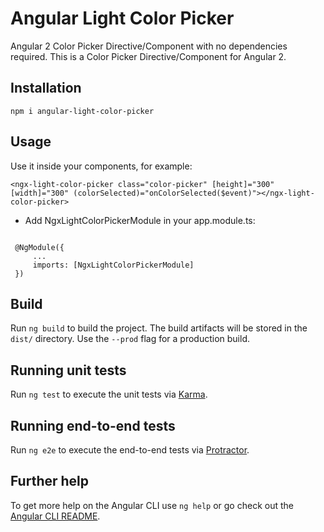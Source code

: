 # Angular Light Color Picker

Angular 2 Color Picker Directive/Component with no dependencies required.
This is a Color Picker Directive/Component for Angular 2.

## Installation

`npm i angular-light-color-picker`

## Usage

Use it inside your components, for example:

`<ngx-light-color-picker class="color-picker" [height]="300" [width]="300" (colorSelected)="onColorSelected($event)"></ngx-light-color-picker>`

- Add NgxLightColorPickerModule in your app.module.ts:

```import {NgxLightColorPickerModule} from 'angular2-color-picker';
 
 @NgModule({
     ...
     imports: [NgxLightColorPickerModule]
 })
 ```
 
## Build

Run `ng build` to build the project. The build artifacts will be stored in the `dist/` directory. Use the `--prod` flag for a production build.

## Running unit tests

Run `ng test` to execute the unit tests via [Karma](https://karma-runner.github.io).

## Running end-to-end tests

Run `ng e2e` to execute the end-to-end tests via [Protractor](http://www.protractortest.org/).

## Further help

To get more help on the Angular CLI use `ng help` or go check out the [Angular CLI README](https://github.com/angular/angular-cli/blob/master/README.md).
